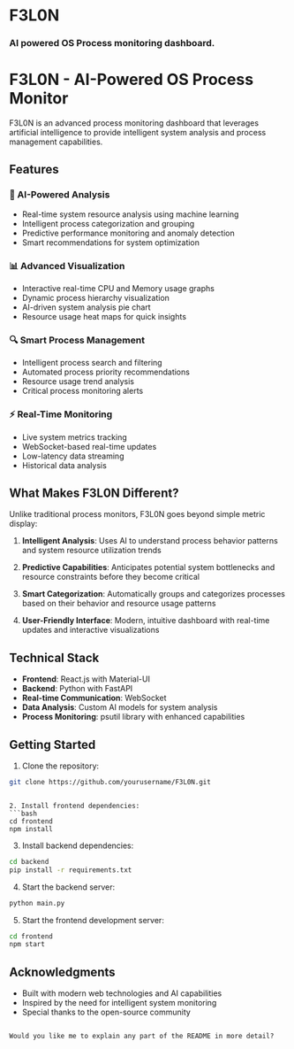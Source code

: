 # __F3L0N__ 
### AI powered OS Process monitoring dashboard. 


# F3L0N - AI-Powered OS Process Monitor

F3L0N is an advanced process monitoring dashboard that leverages artificial
intelligence to provide intelligent system analysis and process management capabilities.

## Features

### 🤖 AI-Powered Analysis
- Real-time system resource analysis using machine learning
- Intelligent process categorization and grouping
- Predictive performance monitoring and anomaly detection
- Smart recommendations for system optimization

### 📊 Advanced Visualization
- Interactive real-time CPU and Memory usage graphs
- Dynamic process hierarchy visualization
- AI-driven system analysis pie chart
- Resource usage heat maps for quick insights

### 🔍 Smart Process Management
- Intelligent process search and filtering
- Automated process priority recommendations
- Resource usage trend analysis
- Critical process monitoring alerts

### ⚡ Real-Time Monitoring
- Live system metrics tracking
- WebSocket-based real-time updates
- Low-latency data streaming
- Historical data analysis

## What Makes F3L0N Different?

Unlike traditional process monitors, F3L0N goes beyond simple metric display:

1. **Intelligent Analysis**: Uses AI to understand process behavior patterns and system resource utilization trends

2. **Predictive Capabilities**: Anticipates potential system bottlenecks and resource constraints before they become critical

3. **Smart Categorization**: Automatically groups and categorizes processes based on their behavior and resource usage patterns

4. **User-Friendly Interface**: Modern, intuitive dashboard with real-time updates and interactive visualizations

## Technical Stack

- **Frontend**: React.js with Material-UI
- **Backend**: Python with FastAPI
- **Real-time Communication**: WebSocket
- **Data Analysis**: Custom AI models for system analysis
- **Process Monitoring**: psutil library with enhanced capabilities

## Getting Started

1. Clone the repository:
```bash
git clone https://github.com/yourusername/F3L0N.git
 ```
```

2. Install frontend dependencies:
```bash
cd frontend
npm install
 ```

3. Install backend dependencies:
```bash
cd backend
pip install -r requirements.txt
 ```

4. Start the backend server:
```bash
python main.py
 ```

5. Start the frontend development server:
```bash
cd frontend
npm start
 ```

## Acknowledgments
- Built with modern web technologies and AI capabilities
- Inspired by the need for intelligent system monitoring
- Special thanks to the open-source community
```plaintext

Would you like me to explain any part of the README in more detail?
